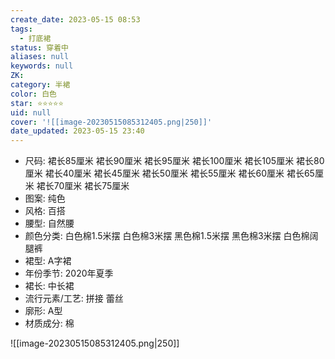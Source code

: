 ```yaml
---
create_date: 2023-05-15 08:53
tags:
  - 打底裙
status: 穿着中
aliases: null
keywords: null
ZK: 
category: 半裙
color: 白色
star: ⭐⭐⭐⭐⭐
uid: null
cover: '![[image-20230515085312405.png|250]]'
date_updated: 2023-05-15 23:40
---
```


- 尺码: 裙长85厘米 裙长90厘米 裙长95厘米 裙长100厘米 裙长105厘米 裙长80厘米 裙长40厘米 裙长45厘米 裙长50厘米 裙长55厘米 裙长60厘米 裙长65厘米 裙长70厘米 裙长75厘米
- 图案: 纯色
- 风格: 百搭
- 腰型: 自然腰
- 颜色分类: 白色棉1.5米摆 白色棉3米摆 黑色棉1.5米摆 黑色棉3米摆 白色棉阔腿裤
- 裙型: A字裙
- 年份季节: 2020年夏季
- 裙长: 中长裙
- 流行元素/工艺: 拼接 蕾丝
- 廓形: A型
- 材质成分: 棉

![[image-20230515085312405.png|250]]
